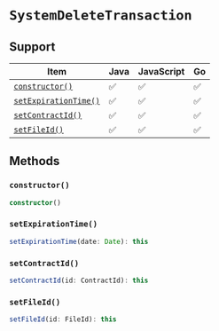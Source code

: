 # `SystemDeleteTransaction`

## Support

| Item | Java | JavaScript | Go
| - | - | - | - |
| [`constructor()`](#new) | ✅ | ✅ | ✅
| [`setExpirationTime()`](#setExpirationTime) | ✅ | ✅ | ✅
| [`setContractId()`](#setContractId) | ✅ | ✅ | ✅
| [`setFileId()`](#setFileId) | ✅ | ✅ | ✅

## Methods

### `constructor()`

```typescript
constructor()
```

### `setExpirationTime()`

```typescript
setExpirationTime(date: Date): this
```

### `setContractId()`

```typescript
setContractId(id: ContractId): this
```

### `setFileId()`

```typescript
setFileId(id: FileId): this
```


